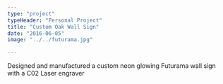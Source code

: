 ```yaml
---
type: "project"
typeHeader: "Personal Project"
title: "Custom Oak Wall Sign"
date: "2016-06-05"
image: "../../futurama.jpg"

---
```


Designed and manufactured a custom neon glowing Futurama wall sign with a C02 Laser engraver
